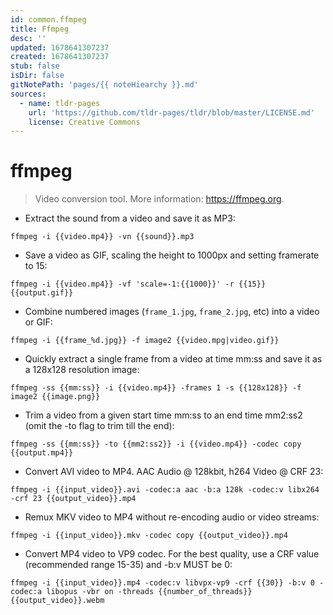 ```yaml
---
id: common.ffmpeg
title: Ffmpeg
desc: ''
updated: 1678641307237
created: 1678641307237
stub: false
isDir: false
gitNotePath: 'pages/{{ noteHiearchy }}.md'
sources:
  - name: tldr-pages
    url: 'https://github.com/tldr-pages/tldr/blob/master/LICENSE.md'
    license: Creative Commons
---
```

# ffmpeg

> Video conversion tool.
> More information: <https://ffmpeg.org>.

- Extract the sound from a video and save it as MP3:

`ffmpeg -i {{video.mp4}} -vn {{sound}}.mp3`

- Save a video as GIF, scaling the height to 1000px and setting framerate to 15:

`ffmpeg -i {{video.mp4}} -vf 'scale=-1:{{1000}}' -r {{15}} {{output.gif}}`

- Combine numbered images (`frame_1.jpg`, `frame_2.jpg`, etc) into a video or GIF:

`ffmpeg -i {{frame_%d.jpg}} -f image2 {{video.mpg|video.gif}}`

- Quickly extract a single frame from a video at time mm:ss and save it as a 128x128 resolution image:

`ffmpeg -ss {{mm:ss}} -i {{video.mp4}} -frames 1 -s {{128x128}} -f image2 {{image.png}}`

- Trim a video from a given start time mm:ss to an end time mm2:ss2 (omit the -to flag to trim till the end):

`ffmpeg -ss {{mm:ss}} -to {{mm2:ss2}} -i {{video.mp4}} -codec copy {{output.mp4}}`

- Convert AVI video to MP4. AAC Audio @ 128kbit, h264 Video @ CRF 23:

`ffmpeg -i {{input_video}}.avi -codec:a aac -b:a 128k -codec:v libx264 -crf 23 {{output_video}}.mp4`

- Remux MKV video to MP4 without re-encoding audio or video streams:

`ffmpeg -i {{input_video}}.mkv -codec copy {{output_video}}.mp4`

- Convert MP4 video to VP9 codec. For the best quality, use a CRF value (recommended range 15-35) and -b:v MUST be 0:

`ffmpeg -i {{input_video}}.mp4 -codec:v libvpx-vp9 -crf {{30}} -b:v 0 -codec:a libopus -vbr on -threads {{number_of_threads}} {{output_video}}.webm`

